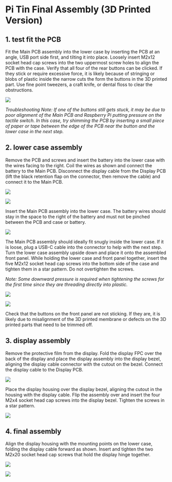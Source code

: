 # Pi Tin Final Assembly (3D Printed Version)

## 1. test fit the PCB

Fit the Main PCB assembly into the lower case by inserting the PCB at an angle, USB port side first, and tilting it into place. Loosely insert M2x12 socket head cap screws into the two uppermost screw holes to align the PCB with the case. Verify that all four of the rear buttons can be clicked. If they stick or require excessive force, it is likely because of stringing or blobs of plastic inside the narrow cuts the form the buttons in the 3D printed part. Use fine point tweezers, a craft knife, or dental floss to clear the obstructions.

![](images/pcb_test_fit.jpg)

*Troubleshooting Note: If one of the buttons still gets stuck, it may be due to poor alignment of the Main PCB and Raspberry Pi putting pressure on the tactile switch. In this case, try shimming the PCB by inserting a small piece of paper or tape between the edge of the PCB near the button and the lower case in the next step.*

## 2. lower case assembly

Remove the PCB and screws and insert the battery into the lower case with the wires facing to the right. Coil the wires as shown and connect the battery to the Main PCB. Disconnect the display cable from the Display PCB (lift the black retention flap on the connector, then remove the cable) and connect it to the Main PCB.

![](images/lower_case_battery_1.jpg)

![](images/lower_case_battery_2.jpg)

Insert the Main PCB assembly into the lower case. The battery wires should stay in the space to the right of the battery and must not be pinched between the PCB and case or battery.

![](images/lower_case_pcb.jpg)

The Main PCB assembly should ideally fit snugly inside the lower case. If it is loose, plug a USB-C cable into the connector to help with the next step. Turn the lower case assembly upside down and place it onto the assembled front panel. While holding the lower case and front panel together, insert the five M2x12 socket head cap screws into the bottom side of the case and tighten them in a star pattern. Do not overtighten the screws.

*Note: Some downward pressure is required when tightening the screws for the first time since they are threading directly into plastic.*

![](images/lower_case_screws.jpg)

![](images/lower_case_asm.jpg)

Check that the buttons on the front panel are not sticking. If they are, it is likely due to misalignment of the 3D printed membrane or defects on the 3D printed parts that need to be trimmed off.

## 3. display assembly

Remove the protective film from the display. Fold the display FPC over the back of the display and place the display assembly into the display bezel, aligning the display cable connector with the cutout on the bezel. Connect the display cable to the Display PCB.

![](images/display_bezel.jpg)

Place the display housing over the display bezel, aligning the cutout in the housing with the display cable. Flip the assembly over and insert the four M2x4 socket head cap screws into the display bezel. Tighten the screws in a star pattern.

![](images/display_housing_asm.jpg)

## 4. final assembly

Align the display housing with the mounting points on the lower case, folding the display cable forward as shown. Insert and tighten the two M2x20 socket head cap screws that hold the display hinge together.

![](images/display_housing_screws.jpg)

![](images/3dp_case_finished.jpg)
